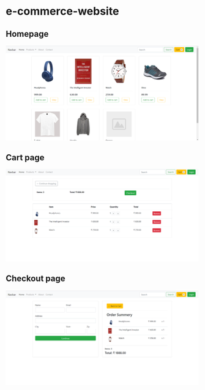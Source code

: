 # e-commerce-website


## Homepage
![](screenshots/Screenshot_index.png)




## Cart page
![](screenshots/Screenshot_cart.png)


## Checkout page
![](screenshots/Screenshot_checkout.png)
